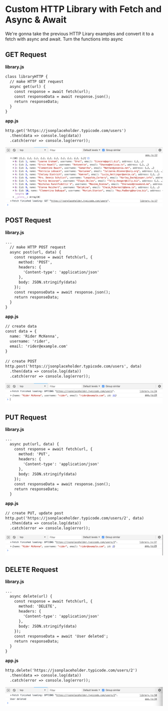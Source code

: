 # Custom HTTP Library with Fetch and Async & Await

We're gonna take the previous HTTP Lirary examples and convert it to a fetch with async and await. Turn the functions into async

## GET Request

**library.js**

```
class libraryHTTP {
  // make HTTP GET request
  async get(url) {
    const response = await fetch(url);
    const responseData = await response.json();
    return responseData;
  }
}
```

**app.js**
```
http.get('https://jsonplaceholder.typicode.com/users')
  .then(data => console.log(data))
  .catch(error => console.log(error));
```

<kbd>![alt text](img/get.png "screenshot")</kbd>

## POST Request

**library.js**
```
...
  // make HTTP POST request
  async post(url, data) {
    const response = await fetch(url, {
      method: 'POST',
      headers: {
        'Content-type': 'application/json'
      },
      body: JSON.stringify(data)
    });
    const responseData = await response.json();
    return responseData;
  }
}
```

**app.js**
```
// create data
const data = {
  name: 'Rider McKenna',
  username: 'rider',
  email: 'rider@example.com'
}

// create POST
http.post('https://jsonplaceholder.typicode.com/users', data)
  .then(data => console.log(data))
  .catch(error => console.log(error));
```

<kbd>![alt text](img/post.png "screenshot")</kbd>

## PUT Request

**library.js**
```
...
  async put(url, data) {
    const response = await fetch(url, {
      method: 'PUT',
      headers: {
        'Content-type': 'application/json'
      },
      body: JSON.stringify(data)
    });
    const responseData = await response.json();
    return responseData;
  }
```

**app.js**
```
// create PUT, update post
http.put('https://jsonplaceholder.typicode.com/users/2', data)
  .then(data => console.log(data))
  .catch(error => console.log(error));
```

<kbd>![alt text](img/put.png "screenshot")</kbd>

## DELETE Request

**library.js**
```
...
  async delete(url) {
    const response = await fetch(url, {
      method: 'DELETE',
      headers: {
        'Content-type': 'application/json'
      },
      body: JSON.stringify(data)
    });
    const responseData = await 'User deleted';
    return responseData;
  }
}
```

**app.js**
```
http.delete('https://jsonplaceholder.typicode.com/users/2')
  .then(data => console.log(data))
  .catch(error => console.log(error));
```

<kbd>![alt text](img/delete.png "screenshot")</kbd>
